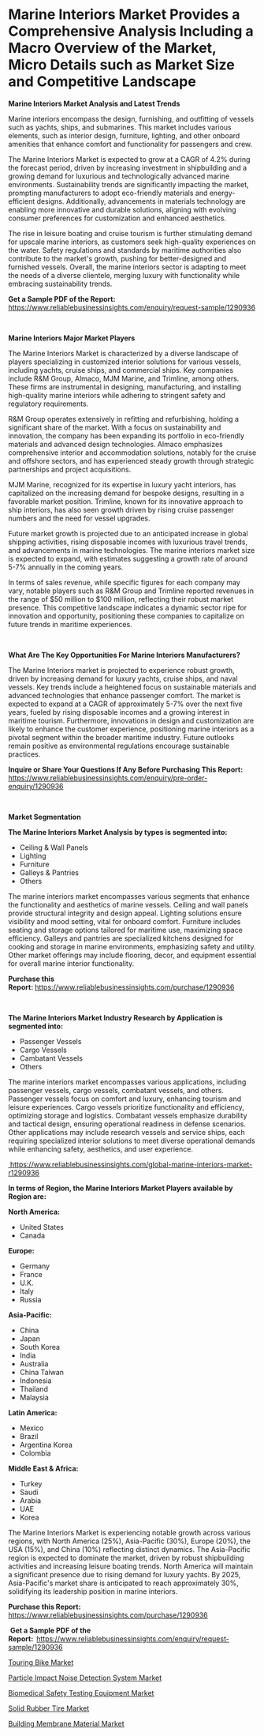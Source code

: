 <p><h1>Marine Interiors Market Provides a Comprehensive Analysis Including a Macro Overview of the Market, Micro Details such as Market Size and Competitive Landscape</h1></p><p><strong>Marine Interiors Market Analysis and Latest Trends</strong></p>
<p><p>Marine interiors encompass the design, furnishing, and outfitting of vessels such as yachts, ships, and submarines. This market includes various elements, such as interior design, furniture, lighting, and other onboard amenities that enhance comfort and functionality for passengers and crew. </p><p>The Marine Interiors Market is expected to grow at a CAGR of 4.2% during the forecast period, driven by increasing investment in shipbuilding and a growing demand for luxurious and technologically advanced marine environments. Sustainability trends are significantly impacting the market, prompting manufacturers to adopt eco-friendly materials and energy-efficient designs. Additionally, advancements in materials technology are enabling more innovative and durable solutions, aligning with evolving consumer preferences for customization and enhanced aesthetics.</p><p>The rise in leisure boating and cruise tourism is further stimulating demand for upscale marine interiors, as customers seek high-quality experiences on the water. Safety regulations and standards by maritime authorities also contribute to the market's growth, pushing for better-designed and furnished vessels. Overall, the marine interiors sector is adapting to meet the needs of a diverse clientele, merging luxury with functionality while embracing sustainability trends.</p></p>
<p><strong>Get a Sample PDF of the Report:&nbsp;</strong> <a href="https://www.reliablebusinessinsights.com/enquiry/request-sample/1290936?utm_campaign=117&utm_medium=2&utm_source=Github&utm_content=ia&utm_term=01112024&utm_id=marine-interiors">https://www.reliablebusinessinsights.com/enquiry/request-sample/1290936</a></p>
<p>&nbsp;</p>
<p><strong>Marine Interiors Major Market Players</strong></p>
<p><p>The Marine Interiors Market is characterized by a diverse landscape of players specializing in customized interior solutions for various vessels, including yachts, cruise ships, and commercial ships. Key companies include R&M Group, Almaco, MJM Marine, and Trimline, among others. These firms are instrumental in designing, manufacturing, and installing high-quality marine interiors while adhering to stringent safety and regulatory requirements.</p><p>R&M Group operates extensively in refitting and refurbishing, holding a significant share of the market. With a focus on sustainability and innovation, the company has been expanding its portfolio in eco-friendly materials and advanced design technologies. Almaco emphasizes comprehensive interior and accommodation solutions, notably for the cruise and offshore sectors, and has experienced steady growth through strategic partnerships and project acquisitions.</p><p>MJM Marine, recognized for its expertise in luxury yacht interiors, has capitalized on the increasing demand for bespoke designs, resulting in a favorable market position. Trimline, known for its innovative approach to ship interiors, has also seen growth driven by rising cruise passenger numbers and the need for vessel upgrades.</p><p>Future market growth is projected due to an anticipated increase in global shipping activities, rising disposable incomes with luxurious travel trends, and advancements in marine technologies. The marine interiors market size is expected to expand, with estimates suggesting a growth rate of around 5-7% annually in the coming years.</p><p>In terms of sales revenue, while specific figures for each company may vary, notable players such as R&M Group and Trimline reported revenues in the range of $50 million to $100 million, reflecting their robust market presence. This competitive landscape indicates a dynamic sector ripe for innovation and opportunity, positioning these companies to capitalize on future trends in maritime experiences.</p></p>
<p>&nbsp;</p>
<p><strong>What Are The Key Opportunities For Marine Interiors Manufacturers?</strong></p>
<p><p>The Marine Interiors market is projected to experience robust growth, driven by increasing demand for luxury yachts, cruise ships, and naval vessels. Key trends include a heightened focus on sustainable materials and advanced technologies that enhance passenger comfort. The market is expected to expand at a CAGR of approximately 5-7% over the next five years, fueled by rising disposable incomes and a growing interest in maritime tourism. Furthermore, innovations in design and customization are likely to enhance the customer experience, positioning marine interiors as a pivotal segment within the broader maritime industry. Future outlooks remain positive as environmental regulations encourage sustainable practices.</p></p>
<p><strong>Inquire or Share Your Questions If Any Before Purchasing This Report:</strong> <a href="https://www.reliablebusinessinsights.com/enquiry/pre-order-enquiry/1290936?utm_campaign=117&utm_medium=2&utm_source=Github&utm_content=ia&utm_term=01112024&utm_id=marine-interiors">https://www.reliablebusinessinsights.com/enquiry/pre-order-enquiry/1290936</a></p>
<p>&nbsp;</p>
<p><strong>Market Segmentation</strong></p>
<p><strong>The Marine Interiors Market Analysis by types is segmented into:</strong></p>
<p><ul><li>Ceiling & Wall Panels</li><li>Lighting</li><li>Furniture</li><li>Galleys & Pantries</li><li>Others</li></ul></p>
<p><p>The marine interiors market encompasses various segments that enhance the functionality and aesthetics of marine vessels. Ceiling and wall panels provide structural integrity and design appeal. Lighting solutions ensure visibility and mood setting, vital for onboard comfort. Furniture includes seating and storage options tailored for maritime use, maximizing space efficiency. Galleys and pantries are specialized kitchens designed for cooking and storage in marine environments, emphasizing safety and utility. Other market offerings may include flooring, decor, and equipment essential for overall marine interior functionality.</p></p>
<p><strong>Purchase this Report:&nbsp;</strong><a href="https://www.reliablebusinessinsights.com/purchase/1290936?utm_campaign=117&utm_medium=2&utm_source=Github&utm_content=ia&utm_term=01112024&utm_id=marine-interiors">https://www.reliablebusinessinsights.com/purchase/1290936</a></p>
<p>&nbsp;</p>
<p><strong>The Marine Interiors Market Industry Research by Application is segmented into:</strong></p>
<p><ul><li>Passenger Vessels</li><li>Cargo Vessels</li><li>Cambatant Vessels</li><li>Others</li></ul></p>
<p><p>The marine interiors market encompasses various applications, including passenger vessels, cargo vessels, combatant vessels, and others. Passenger vessels focus on comfort and luxury, enhancing tourism and leisure experiences. Cargo vessels prioritize functionality and efficiency, optimizing storage and logistics. Combatant vessels emphasize durability and tactical design, ensuring operational readiness in defense scenarios. Other applications may include research vessels and service ships, each requiring specialized interior solutions to meet diverse operational demands while enhancing safety, aesthetics, and user experience.</p></p>
<p><a href="https://www.reliablebusinessinsights.com/global-marine-interiors-market-r1290936?utm_campaign=117&utm_medium=2&utm_source=Github&utm_content=ia&utm_term=01112024&utm_id=marine-interiors">&nbsp;https://www.reliablebusinessinsights.com/global-marine-interiors-market-r1290936</a></p>
<p><strong>In terms of Region, the Marine Interiors Market Players available by Region are:</strong></p>
<p>
    <p> <strong> North America: </strong>
        <ul>
            <li>United States</li>
            <li>Canada</li>
        </ul>
        </p> 
    <p> <strong> Europe: </strong>
        <ul>
            <li>Germany</li>
            <li>France</li>
            <li>U.K.</li>
            <li>Italy</li>
            <li>Russia</li>
        </ul>
        </p> 
    <p> <strong> Asia-Pacific: </strong>
        <ul>
            <li>China</li>
            <li>Japan</li>
            <li>South Korea</li>
            <li>India</li>
            <li>Australia</li>
            <li>China Taiwan</li>
            <li>Indonesia</li>
            <li>Thailand</li>
            <li>Malaysia</li>
        </ul>
        </p> 
    <p> <strong> Latin America: </strong>
        <ul>
            <li>Mexico</li>
            <li>Brazil</li>
            <li>Argentina Korea</li>
            <li>Colombia</li>
        </ul>
        </p> 
    <p> <strong> Middle East & Africa: </strong>
        <ul>
            <li>Turkey</li>
            <li>Saudi</li>
            <li>Arabia</li>
            <li>UAE</li>
            <li>Korea</li>
        </ul>
    </p>
    </p>
<p><p>The Marine Interiors Market is experiencing notable growth across various regions, with North America (25%), Asia-Pacific (30%), Europe (20%), the USA (15%), and China (10%) reflecting distinct dynamics. The Asia-Pacific region is expected to dominate the market, driven by robust shipbuilding activities and increasing leisure boating trends. North America will maintain a significant presence due to rising demand for luxury yachts. By 2025, Asia-Pacific's market share is anticipated to reach approximately 30%, solidifying its leadership position in marine interiors.</p></p>
<p><strong>Purchase this Report: </strong><a href="https://www.reliablebusinessinsights.com/purchase/1290936?utm_campaign=117&utm_medium=2&utm_source=Github&utm_content=ia&utm_term=01112024&utm_id=marine-interiors">https://www.reliablebusinessinsights.com/purchase/1290936</a></p>
<p>&nbsp;<strong>Get a Sample PDF of the Report:&nbsp;&nbsp;</strong><a href="https://www.reliablebusinessinsights.com/enquiry/request-sample/1290936?utm_campaign=117&utm_medium=2&utm_source=Github&utm_content=ia&utm_term=01112024&utm_id=marine-interiors">https://www.reliablebusinessinsights.com/enquiry/request-sample/1290936</a></p>
<p><strong></strong></p>
<p><p><a href="https://github.com/avilarotedlowkog/Market-Research-Report-List-1/blob/main/touring-bike-market.md?utm_campaign=117&utm_medium=2&utm_source=Github&utm_content=ia&utm_term=01112024&utm_id=marine-interiors">Touring Bike Market</a></p><p><a href="https://issuu.com/reportprime-2/docs/particle-impact-noise-detection-sys_d244b93438f7ad?utm_campaign=117&utm_medium=2&utm_source=Github&utm_content=ia&utm_term=01112024&utm_id=marine-interiors">Particle Impact Noise Detection System Market</a></p><p><a href="https://www.linkedin.com/pulse/biomedical-safety-testing-equipment-market-forecast-global-bmpzc?utm_campaign=117&utm_medium=2&utm_source=Github&utm_content=ia&utm_term=01112024&utm_id=marine-interiors">Biomedical Safety Testing Equipment Market</a></p><p><a href="https://github.com/fadrijbtavist/Market-Research-Report-List-1/blob/main/solid-rubber-tire-market.md?utm_campaign=117&utm_medium=2&utm_source=Github&utm_content=ia&utm_term=01112024&utm_id=marine-interiors">Solid Rubber Tire Market</a></p><p><a href="https://www.linkedin.com/pulse/building-membrane-material-market-size-share-analysis-growth-c1bqe?utm_campaign=117&utm_medium=2&utm_source=Github&utm_content=ia&utm_term=01112024&utm_id=marine-interiors">Building Membrane Material Market</a></p></p>